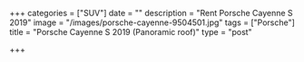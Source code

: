 +++
categories = ["SUV"]
date = ""
description = "Rent Porsche Cayenne S 2019"
image = "/images/porsche-cayenne-9504501.jpg"
tags = ["Porsche"]
title = "Porsche Cayenne S 2019 (Panoramic roof)"
type = "post"

+++
